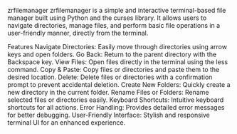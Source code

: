 
zrfilemanager
zrfilemanager is a simple and interactive terminal-based file manager built using Python and the curses library. It allows users to navigate directories, manage files, and perform basic file operations in a user-friendly manner, directly from the terminal.

Features
Navigate Directories: Easily move through directories using arrow keys and open folders.
Go Back: Return to the parent directory with the Backspace key.
View Files: Open files directly in the terminal using the less command.
Copy & Paste: Copy files or directories and paste them to the desired location.
Delete: Delete files or directories with a confirmation prompt to prevent accidental deletion.
Create New Folders: Quickly create a new directory in the current folder.
Rename Files or Folders: Rename selected files or directories easily.
Keyboard Shortcuts: Intuitive keyboard shortcuts for all actions.
Error Handling: Provides detailed error messages for better debugging.
User-Friendly Interface: Stylish and responsive terminal UI for an enhanced experience.

